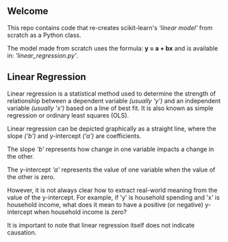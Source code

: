 ## Welcome

This repo contains code that re-creates scikit-learn's *'linear model'* from scratch as a Python class.

The model made from scratch uses the formula: **y = a + bx** and is available in: *'linear_regression.py'*.

## Linear Regression

Linear regression is a statistical method used to determine the strength of relationship between a dependent variable *(usually 'y')* and an independent variable *(usually 'x')* based on a line of best fit. It is also known as simple regression or ordinary least squares (OLS).

Linear regression can be depicted graphically as a straight line, where the slope *('b')* and y-intercept *('a')* are coefficients.

The slope *'b'* represents how change in one variable impacts a change in the other.

The y-intercept *'a'* represents the value of one variable when the value of the other is zero.

However, it is not always clear how to extract real-world meaning from the value of the y-intercept. For example, if 'y' is household spending and 'x' is household income, what does it mean to have a positive (or negative) y-intercept when household income is zero?

It is important to note that linear regression itself does not indicate causation.
